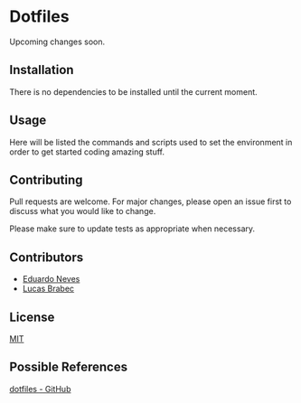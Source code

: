 # Dotfiles

Upcoming changes soon.

## Installation

There is no dependencies to be installed until the current moment.

## Usage

Here will be listed the commands and scripts used to set the environment in order to get started coding amazing stuff.

## Contributing
Pull requests are welcome. For major changes, please open an issue first to discuss what you would like to change.

Please make sure to update tests as appropriate when necessary.

## Contributors
- [Eduardo Neves](https://github.com/snowedz)
- [Lucas Brabec](https://github.com/Brabec)

## License
[MIT](https://choosealicense.com/licenses/mit/)

## Possible References
[dotfiles - GitHub](https://dotfiles.github.io/)
